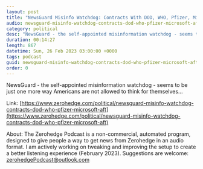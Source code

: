 ```yaml
---
layout: post
title: "NewsGuard Misinfo Watchdog: Contracts With DOD, WHO, Pfizer, Microsoft, &amp; AFT"
audio: newsguard-misinfo-watchdog-contracts-dod-who-pfizer-microsoft-aft-0
category: political
desc: "NewsGuard - the self-appointed misinformation watchdog - seems to be just one more way Americans are not allowed to think for themselves..."
duration: 00:14:27
length: 867
datetime: Sun, 26 Feb 2023 03:00:00 +0000
tags: podcast
guid: newsguard-misinfo-watchdog-contracts-dod-who-pfizer-microsoft-aft-0
order: 0
---
```

NewsGuard - the self-appointed misinformation watchdog - seems to be just one more way Americans are not allowed to think for themselves...

Link: [https://www.zerohedge.com/political/newsguard-misinfo-watchdog-contracts-dod-who-pfizer-microsoft-aft](https://www.zerohedge.com/political/newsguard-misinfo-watchdog-contracts-dod-who-pfizer-microsoft-aft)

About: The Zerohedge Podcast is a non-commercial, automated program, designed to give people a way to get news from Zerohedge in an audio format.  I am actively working on tweaking and improving the setup to create a better listening experience (February 2023).  Suggestions are welcome: [zerohedgePodcast@outlook.com](mailto:zerohedgePodcast@outlook.com)